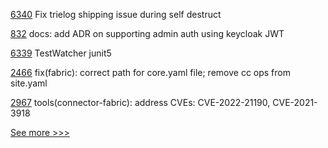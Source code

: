 
[6340](https://github.com/hyperledger/besu/pull/6340) Fix trielog shipping issue during self destruct

[832](https://github.com/hyperledger-labs/open-enterprise-agent/pull/832) docs: add ADR on supporting admin auth using keycloak JWT

[6339](https://github.com/hyperledger/besu/pull/6339) TestWatcher junit5

[2466](https://github.com/hyperledger/bevel/pull/2466) fix(fabric): correct path for core.yaml file; remove cc ops from site.yaml

[2967](https://github.com/hyperledger/cacti/pull/2967) tools(connector-fabric): address CVEs: CVE-2022-21190, CVE-2021-3918


[See more >>>](https://start-here.hyperledger.org/pull-requests)
